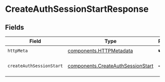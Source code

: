 # CreateAuthSessionStartResponse


## Fields

| Field                                                                                  | Type                                                                                   | Required                                                                               | Description                                                                            |
| -------------------------------------------------------------------------------------- | -------------------------------------------------------------------------------------- | -------------------------------------------------------------------------------------- | -------------------------------------------------------------------------------------- |
| `httpMeta`                                                                             | [components.HTTPMetadata](../../models/components/httpmetadata.md)                     | :heavy_check_mark:                                                                     | N/A                                                                                    |
| `createAuthSessionStart`                                                               | [components.CreateAuthSessionStart](../../models/components/createauthsessionstart.md) | :heavy_minus_sign:                                                                     | Successfully started creation                                                          |